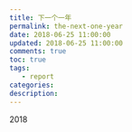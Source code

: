 ```yaml
---
title: 下一个一年
permalink: the-next-one-year
date: 2018-06-25 11:00:00
updated: 2018-06-25 11:00:00
comments: true
toc: true
tags:
   - report
categories:
description:
---
```


2018
